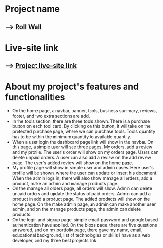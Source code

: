 # Project name

## --> Roll Wall

# Live-site link

## --> [Project live-site link]()

# About my project's features and functionalities

* On the home page, a navbar, banner, tools, business summary, reviews, footer, and two extra sections are add.
* In the tools section, there are three tools shown. There is a purchase button on each tool card. By clicking on this button, it will take on the protected purchase page, where we can purchase tools. Tools quantity has to be within the minimum quantity to available quantity.
* When a user login the dashboard page link will show in the navbar. On this page, a simple user will see three pages. My orders, add a review and my profile. The user's order will show on my orders page. Users can delete unpaid orders. A user can also add a review on the add review page. The user's added review will show on the home page.
* My profile page will show in simple user and admin cases. Here user's profile will be shown, where the user can update or insert his document. When the admin logs in, there will also show manage all orders, add a product, make an admin and manage products page.
* On the manage all orders page, all orders will show. Admin can delete unpaid orders and update the status of paid orders. Admin can add a product in add a product page. The added products will show on the home page. On the make admin page, an admin can make another user admin, and on the manage products page, the admin can delete products.
* On the login and signup page, simple email-password and google based authentication have applied. On the blogs page, there are five questions answered, and on my portfolio page, there gave my name, email, educational background, list of technologies or skills I have as a web developer, and my three best projects link.